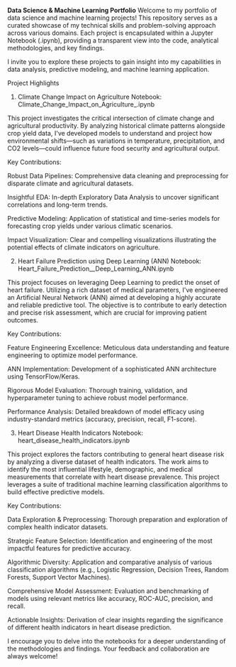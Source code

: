 **Data Science & Machine Learning Portfolio**
Welcome to my portfolio of data science and machine learning projects! This repository serves as a curated showcase of my technical skills and problem-solving approach across various domains. Each project is encapsulated within a Jupyter Notebook (.ipynb), providing a transparent view into the code, analytical methodologies, and key findings.

I invite you to explore these projects to gain insight into my capabilities in data analysis, predictive modeling, and machine learning application.

Project Highlights
1. Climate Change Impact on Agriculture
Notebook: Climate_Change_Impact_on_Agriculture_.ipynb

This project investigates the critical intersection of climate change and agricultural productivity. By analyzing historical climate patterns alongside crop yield data, I've developed models to understand and project how environmental shifts—such as variations in temperature, precipitation, and CO2 levels—could influence future food security and agricultural output.

Key Contributions:

Robust Data Pipelines: Comprehensive data cleaning and preprocessing for disparate climate and agricultural datasets.

Insightful EDA: In-depth Exploratory Data Analysis to uncover significant correlations and long-term trends.

Predictive Modeling: Application of statistical and time-series models for forecasting crop yields under various climatic scenarios.

Impact Visualization: Clear and compelling visualizations illustrating the potential effects of climate indicators on agriculture.

2. Heart Failure Prediction using Deep Learning (ANN)
Notebook: Heart_Failure_Prediction__Deep_Learning_ANN.ipynb

This project focuses on leveraging Deep Learning to predict the onset of heart failure. Utilizing a rich dataset of medical parameters, I've engineered an Artificial Neural Network (ANN) aimed at developing a highly accurate and reliable predictive tool. The objective is to contribute to early detection and precise risk assessment, which are crucial for improving patient outcomes.

Key Contributions:

Feature Engineering Excellence: Meticulous data understanding and feature engineering to optimize model performance.

ANN Implementation: Development of a sophisticated ANN architecture using TensorFlow/Keras.

Rigorous Model Evaluation: Thorough training, validation, and hyperparameter tuning to achieve robust model performance.

Performance Analysis: Detailed breakdown of model efficacy using industry-standard metrics (accuracy, precision, recall, F1-score).

3. Heart Disease Health Indicators
Notebook: heart_disease_health_indicators.ipynb

This project explores the factors contributing to general heart disease risk by analyzing a diverse dataset of health indicators. The work aims to identify the most influential lifestyle, demographic, and medical measurements that correlate with heart disease prevalence. This project leverages a suite of traditional machine learning classification algorithms to build effective predictive models.

Key Contributions:

Data Exploration & Preprocessing: Thorough preparation and exploration of complex health indicator datasets.

Strategic Feature Selection: Identification and engineering of the most impactful features for predictive accuracy.

Algorithmic Diversity: Application and comparative analysis of various classification algorithms (e.g., Logistic Regression, Decision Trees, Random Forests, Support Vector Machines).

Comprehensive Model Assessment: Evaluation and benchmarking of models using relevant metrics like accuracy, ROC-AUC, precision, and recall.

Actionable Insights: Derivation of clear insights regarding the significance of different health indicators in heart disease prediction.

I encourage you to delve into the notebooks for a deeper understanding of the methodologies and findings. Your feedback and collaboration are always welcome!

